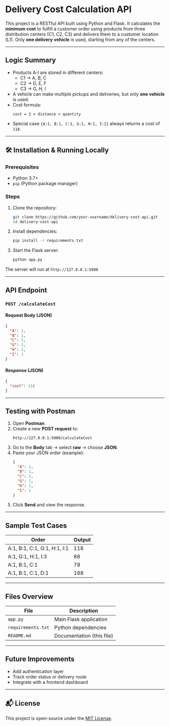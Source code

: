 # Delivery Cost Calculation API 

This project is a RESTful API built using Python and Flask. It calculates the **minimum cost** to fulfill a customer order using products from three distribution centers (C1, C2, C3) and delivers them to a customer location (L1). Only **one delivery vehicle** is used, starting from any of the centers.

---

##  Logic Summary

- Products A-I are stored in different centers:
  - C1 → A, B, C
  - C2 → D, E, F
  - C3 → G, H, I
- A vehicle can make multiple pickups and deliveries, but only **one vehicle** is used.
- Cost formula:
  ```
  cost = 2 × distance × quantity
  ```
- Special case `{A:1, B:1, C:1, G:1, H:1, I:1}` always returns a cost of `118`.

---

## 🛠 Installation & Running Locally

### Prerequisites

- Python 3.7+
- `pip` (Python package manager)

### Steps

1. Clone the repository:
   ```bash
   git clone https://github.com/your-username/delivery-cost-api.git
   cd delivery-cost-api
   ```

2. Install dependencies:
   ```bash
   pip install -r requirements.txt
   ```

3. Start the Flask server:
   ```bash
   python app.py
   ```

The server will run at `http://127.0.0.1:5000`

---

##  API Endpoint

### `POST /calculateCost`

#### Request Body (JSON)
```json
{
  "A": 1,
  "B": 1,
  "C": 1,
  "G": 1,
  "H": 1,
  "I": 1
}
```

#### Response (JSON)
```json
{
  "cost": 118
}
```

---

##  Testing with Postman

1. Open **Postman**.
2. Create a new **POST request** to:
   ```
   http://127.0.0.1:5000/calculateCost
   ```
3. Go to the **Body** tab → select **raw** → choose **JSON**.
4. Paste your JSON order (example):
   ```json
   {
     "A": 1,
     "B": 1,
     "C": 1,
     "G": 1,
     "H": 1,
     "I": 1
   }
   ```
5. Click **Send** and view the response.

---

##  Sample Test Cases

| Order                                  | Output |
|----------------------------------------|--------|
| A:1, B:1, C:1, G:1, H:1, I:1            | 118    |
| A:1, G:1, H:1, I:3                      | 86     |
| A:1, B:1, C:1                           | 78     |
| A:1, B:1, C:1, D:1                      | 168    |

---

##  Files Overview

| File           | Description                           |
|----------------|---------------------------------------|
| `app.py`       | Main Flask application                |
| `requirements.txt` | Python dependencies                 |
| `README.md`    | Documentation (this file)             |

---

##  Future Improvements

- Add authentication layer
- Track order status or delivery route
- Integrate with a frontend dashboard

---

## 📬 License

This project is open-source under the [MIT License](LICENSE).
